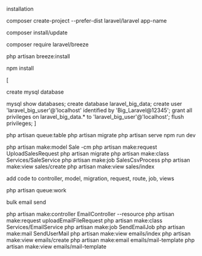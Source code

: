 installation

composer create-project --prefer-dist laravel/laravel app-name

composer install/update

composer require laravel/breeze

php artisan breeze:install

npm install

[

create mysql database

mysql
show databases;
create database laravel_big_data;
create user 'laravel_big_user'@'localhost' identified by 'Big_Laravel@12345';
grant all privileges on laravel_big_data.* to 'laravel_big_user'@'localhost';
flush privileges;
]

php artisan queue:table
php artisan migrate
php artisan serve
npm run dev

php artisan make:model Sale -cm
php artisan make:request UploadSalesRequest
php artisan migrate
php artisan make:class Services/SaleService
php artisan make:job SalesCsvProcess
php artisan make:view sales/create
php artisan make:view sales/index

add code to controller, model, migration, request, route, job, views


php artisan queue:work



bulk email send

php artisan make:controller EmailController --resource
php artisan make:request uploadEmailFileRequest
php artisan make:class Services/EmailService
php artisan make:job SendEmailJob
php artisan make:mail SendUserMail
php artisan make:view emails/index
php artisan make:view emails/create
php artisan make:email emails/mail-template
php artisan make:view emails/mail-template
